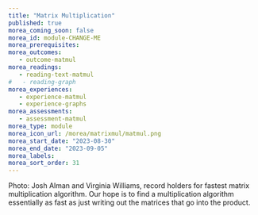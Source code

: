 ```yaml
---
title: "Matrix Multiplication"
published: true
morea_coming_soon: false
morea_id: module-CHANGE-ME
morea_prerequisites:
morea_outcomes:
   - outcome-matmul
morea_readings:
   - reading-text-matmul
#   - reading-graph
morea_experiences:
   - experience-matmul
   - experience-graphs
morea_assessments:
   - assessment-matmul
morea_type: module
morea_icon_url: /morea/matrixmul/matmul.png
morea_start_date: "2023-08-30"
morea_end_date: "2023-09-05"
morea_labels:
morea_sort_order: 31
---
```


Photo: Josh Alman and Virginia Williams, record holders for fastest
matrix multiplication algorithm. Our hope is to find a multiplication
algorithm essentially as fast as just writing out the matrices that go
into the product.
